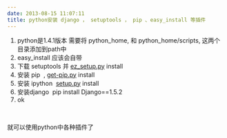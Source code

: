 ```yaml
---
date: 2013-08-15 11:07:11
title: python安装 django ， setuptools ， pip 、easy_install 等插件
---
```



<ol> 
 <li> python是1.4.1版本 需要将 python_home, 和 python_home/scripts, 这两个目录添加到path中 </li> 
 <li> easy_install 应该会自带 </li> 
 <li> 下载 setuptools 并 <a href="https://bitbucket.org/pypa/setuptools/raw/bootstrap/ez_setup.py">ez_setup.py</a> install &nbsp; &nbsp; </li> 
 <li> 安装 pip &nbsp;, <a href="https://raw.github.com/pypa/pip/master/contrib/get-pip.py">get-pip.py</a> install&nbsp; </li> 
 <li> 安装 ipython &nbsp;<a href="http://archive.ipython.org/release/0.13.2/ipython-0.13.2.tar.gz">setup.py</a> install&nbsp; </li> 
 <li> 安装django &nbsp;pip install Django==1.5.2 </li> 
 <li> ok </li> 
</ol> 
<p> <br /> </p> 
<p> 就可以使用python中各种插件了 </p> 
<p> <br /> </p>